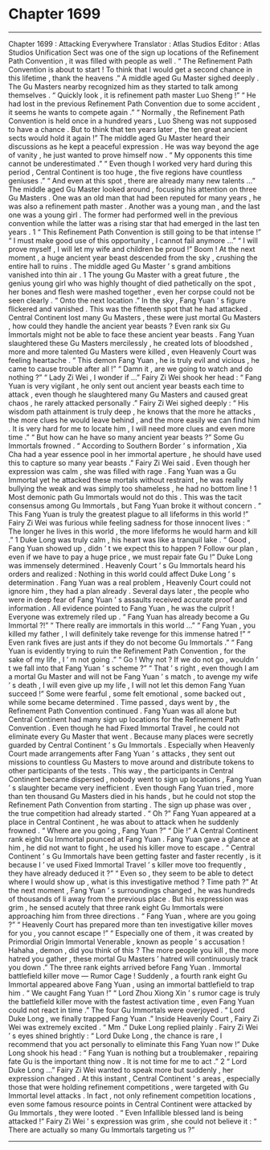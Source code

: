 
# Chapter 1699


---

Chapter 1699 : Attacking Everywhere
Translator :
Atlas Studios
Editor :
Atlas Studios
Unification Sect was one of the sign up locations of the Refinement Path Convention , it was filled with people as well .
“ The Refinement Path Convention is about to start ! To think that I would get a second chance in this lifetime , thank the heavens .” A middle aged Gu Master sighed deeply .
The Gu Masters nearby recognized him as they started to talk among themselves .
“ Quickly look , it is refinement path master Luo Sheng !”
“ He had lost in the previous Refinement Path Convention due to some accident , it seems he wants to compete again .”
“ Normally , the Refinement Path Convention is held once in a hundred years , Luo Sheng was not supposed to have a chance . But to think that ten years later , the ten great ancient sects would hold it again !”
The middle aged Gu Master heard their discussions as he kept a peaceful expression .
He was way beyond the age of vanity , he just wanted to prove himself now .
“ My opponents this time cannot be underestimated .”
“ Even though I worked very hard during this period , Central Continent is too huge , the five regions have countless geniuses .”
“ And even at this spot , there are already many new talents …”
The middle aged Gu Master looked around , focusing his attention on three Gu Masters . One was an old man that had been reputed for many years , he was also a refinement path master . Another was a young man , and the last one was a young girl . The former had performed well in the previous convention while the latter was a rising star that had emerged in the last ten years .
1
“ This Refinement Path Convention is still going to be that intense !”
“ I must make good use of this opportunity , I cannot fail anymore …”
“ I will prove myself , I will let my wife and children be proud !”
Boom !
At the next moment , a huge ancient year beast descended from the sky , crushing the entire hall to ruins .
The middle aged Gu Master ’ s grand ambitions vanished into thin air .
1
The young Gu Master with a great future , the genius young girl who was highly thought of died pathetically on the spot , her bones and flesh were mashed together , even her corpse could not be seen clearly .
“ Onto the next location .” In the sky , Fang Yuan ’ s figure flickered and vanished .
This was the fifteenth spot that he had attacked .
Central Continent lost many Gu Masters , these were just mortal Gu Masters , how could they handle the ancient year beasts ?
Even rank six Gu Immortals might not be able to face these ancient year beasts .
Fang Yuan slaughtered these Gu Masters mercilessly , he created lots of bloodshed , more and more talented Gu Masters were killed , even Heavenly Court was feeling heartache .
“ This demon Fang Yuan , he is truly evil and vicious , he came to cause trouble after all !”
“ Damn it , are we going to watch and do nothing ?”
“ Lady Zi Wei , I wonder if …”
Fairy Zi Wei shook her head : “ Fang Yuan is very vigilant , he only sent out ancient year beasts each time to attack , even though he slaughtered many Gu Masters and caused great chaos , he rarely attacked personally .”
Fairy Zi Wei sighed deeply : “ His wisdom path attainment is truly deep , he knows that the more he attacks , the more clues he would leave behind , and the more easily we can find him . It is very hard for me to locate him , I will need more clues and even more time .”
“ But how can he have so many ancient year beasts ?” Some Gu Immortals frowned .
“ According to Southern Border ’ s information , Xia Cha had a year essence pool in her immortal aperture , he should have used this to capture so many year beasts .” Fairy Zi Wei said .
Even though her expression was calm , she was filled with rage .
Fang Yuan was a Gu Immortal yet he attacked these mortals without restraint , he was really bullying the weak and was simply too shameless , he had no bottom line !
1
Most demonic path Gu Immortals would not do this .
This was the tacit consensus among Gu Immortals , but Fang Yuan broke it without concern .
“ This Fang Yuan is truly the greatest plague to all lifeforms in this world !” Fairy Zi Wei was furious while feeling sadness for those innocent lives : “ The longer he lives in this world , the more lifeforms he would harm and kill .”
1
Duke Long was truly calm , his heart was like a tranquil lake .
“ Good , Fang Yuan showed up , didn ’ t we expect this to happen ? Follow our plan , even if we have to pay a huge price , we must repair fate Gu !” Duke Long was immensely determined .
Heavenly Court ’ s Gu Immortals heard his orders and realized : Nothing in this world could affect Duke Long ’ s determination .
Fang Yuan was a real problem , Heavenly Court could not ignore him , they had a plan already .
Several days later , the people who were in deep fear of Fang Yuan ’ s assaults received accurate proof and information .
All evidence pointed to Fang Yuan , he was the culprit !
Everyone was extremely riled up .
“ Fang Yuan has already become a Gu Immortal ?!”
“ There really are immortals in this world …”
“ Fang Yuan , you killed my father , I will definitely take revenge for this immense hatred !”
“ Even rank fives are just ants if they do not become Gu Immortals .”
“ Fang Yuan is evidently trying to ruin the Refinement Path Convention , for the sake of my life , I ’ m not going .”
“ Go ! Why not ? If we do not go , wouldn ’ t we fall into that Fang Yuan ’ s scheme ?”
“ That ’ s right , even though I am a mortal Gu Master and will not be Fang Yuan ’ s match , to avenge my wife ’ s death , I will even give up my life , I will not let this demon Fang Yuan succeed !”
Some were fearful , some felt emotional , some backed out , while some became determined .
Time passed , days went by , the Refinement Path Convention continued .
Fang Yuan was all alone but Central Continent had many sign up locations for the Refinement Path Convention . Even though he had Fixed Immortal Travel , he could not eliminate every Gu Master that went .
Because many places were secretly guarded by Central Continent ’ s Gu Immortals .
Especially when Heavenly Court made arrangements after Fang Yuan ’ s attacks , they sent out missions to countless Gu Masters to move around and distribute tokens to other participants of the tests .
This way , the participants in Central Continent became dispersed , nobody went to sign up locations , Fang Yuan ’ s slaughter became very inefficient .
Even though Fang Yuan tried , more than ten thousand Gu Masters died in his hands , but he could not stop the Refinement Path Convention from starting .
The sign up phase was over , the true competition had already started .
“ Oh ?” Fang Yuan appeared at a place in Central Continent , he was about to attack when he suddenly frowned .
“ Where are you going , Fang Yuan ?”
“ Die !”
A Central Continent rank eight Gu Immortal pounced at Fang Yuan .
Fang Yuan gave a glance at him , he did not want to fight , he used his killer move to escape .
“ Central Continent ’ s Gu Immortals have been getting faster and faster recently , is it because I ’ ve used Fixed Immortal Travel ’ s killer move too frequently , they have already deduced it ?”
“ Even so , they seem to be able to detect where I would show up , what is this investigative method ? Time path ?”
At the next moment , Fang Yuan ’ s surroundings changed , he was hundreds of thousands of li away from the previous place .
But his expression was grim , he sensed acutely that three rank eight Gu Immortals were approaching him from three directions .
“ Fang Yuan , where are you going ?”
“ Heavenly Court has prepared more than ten investigative killer moves for you , you cannot escape !”
“ Especially one of them , it was created by Primordial Origin Immortal Venerable , known as people ’ s accusation ! Hahaha , demon , did you think of this ? The more people you kill , the more hatred you gather , these mortal Gu Masters ’ hatred will continuously track you down .”
The three rank eights arrived before Fang Yuan .
Immortal battlefield killer move — Rumor Cage !
Suddenly , a fourth rank eight Gu Immortal appeared above Fang Yuan , using an immortal battlefield to trap him .
“ We caught Fang Yuan !”
“ Lord Zhou Xiong Xin ’ s rumor cage is truly the battlefield killer move with the fastest activation time , even Fang Yuan could not react in time .”
The four Gu Immortals were overjoyed .
“ Lord Duke Long , we finally trapped Fang Yuan .” Inside Heavenly Court , Fairy Zi Wei was extremely excited .
“ Mm .” Duke Long replied plainly .
Fairy Zi Wei ’ s eyes shined brightly : “ Lord Duke Long , the chance is rare , I recommend that you act personally to eliminate this Fang Yuan now !”
Duke Long shook his head : “ Fang Yuan is nothing but a troublemaker , repairing fate Gu is the important thing now . It is not time for me to act .”
2
“ Lord Duke Long …” Fairy Zi Wei wanted to speak more but suddenly , her expression changed .
At this instant , Central Continent ’ s areas , especially those that were holding refinement competitions , were targeted with Gu Immortal level attacks .
In fact , not only refinement competition locations , even some famous resource points in Central Continent were attacked by Gu Immortals , they were looted .
“ Even Infallible blessed land is being attacked !” Fairy Zi Wei ’ s expression was grim , she could not believe it : “ There are actually so many Gu Immortals targeting us ?”

---

